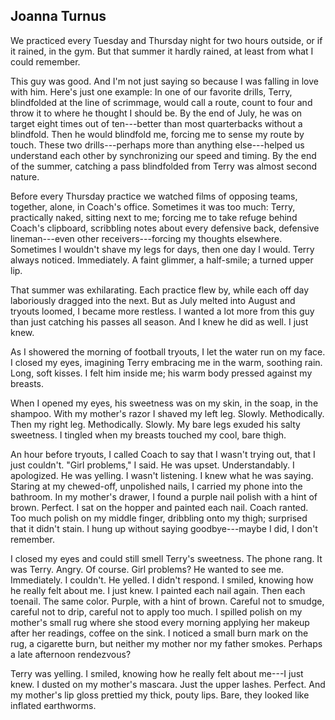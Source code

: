 ## Joanna Turnus

We practiced every Tuesday and Thursday night for two hours outside, or
if it rained, in the gym. But that summer it hardly rained, at least
from what I could remember.

This guy was good. And I'm not just saying so because I was falling in
love with him. Here's just one example: In one of our favorite drills,
Terry, blindfolded at the line of scrimmage, would call a route, count
to four and throw it to where he thought I should be. By the end of
July, he was on target eight times out of ten---better than most
quarterbacks without a blindfold. Then he would blindfold me, forcing me
to sense my route by touch. These two drills---perhaps more than
anything else---helped us understand each other by synchronizing our
speed and timing. By the end of the summer, catching a pass blindfolded
from Terry was almost second nature.

Before every Thursday practice we watched films of opposing teams,
together, alone, in Coach's office. Sometimes it was too much: Terry,
practically naked, sitting next to me; forcing me to take refuge behind
Coach's clipboard, scribbling notes about every defensive back,
defensive lineman---even other receivers---forcing my thoughts
elsewhere. Sometimes I wouldn't shave my legs for days, then one day I
would. Terry always noticed. Immediately. A faint glimmer, a half-smile;
a turned upper lip.

That summer was exhilarating. Each practice flew by, while each off day
laboriously dragged into the next. But as July melted into August and
tryouts loomed, I became more restless. I wanted a lot more from this
guy than just catching his passes all season. And I knew he did as well.
I just knew.

As I showered the morning of football tryouts, I let the water run on my
face. I closed my eyes, imagining Terry embracing me in the warm,
soothing rain. Long, soft kisses. I felt him inside me; his warm body
pressed against my breasts.

When I opened my eyes, his sweetness was on my skin, in the soap, in the
shampoo. With my mother's razor I shaved my left leg. Slowly.
Methodically. Then my right leg. Methodically. Slowly. My bare legs
exuded his salty sweetness. I tingled when my breasts touched my cool,
bare thigh.

An hour before tryouts, I called Coach to say that I wasn't trying out,
that I just couldn't. "Girl problems," I said. He was upset.
Understandably. I apologized. He was yelling. I wasn't listening. I knew
what he was saying. Staring at my chewed-off, unpolished nails, I
carried my phone into the bathroom. In my mother's drawer, I found a
purple nail polish with a hint of brown. Perfect. I sat on the hopper
and painted each nail. Coach ranted. Too much polish on my middle
finger, dribbling onto my thigh; surprised that it didn't stain. I hung
up without saying goodbye---maybe I did, I don't remember.

I closed my eyes and could still smell Terry's sweetness. The phone
rang. It was Terry. Angry. Of course. Girl problems? He wanted to see
me. Immediately. I couldn't. He yelled. I didn't respond. I smiled,
knowing how he really felt about me. I just knew. I painted each nail
again. Then each toenail. The same color. Purple, with a hint of brown.
Careful not to smudge, careful not to drip, careful not to apply too
much. I spilled polish on my mother's small rug where she stood every
morning applying her makeup after her readings, coffee on the sink. I
noticed a small burn mark on the rug, a cigarette burn, but neither my
mother nor my father smokes. Perhaps a late afternoon rendezvous?

Terry was yelling. I smiled, knowing how he really felt about me---I
just knew. I dusted on my mother's mascara. Just the upper lashes.
Perfect. And my mother's lip gloss prettied my thick, pouty lips. Bare,
they looked like inflated earthworms.